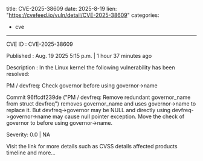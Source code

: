  
title: CVE-2025-38609
date: 2025-8-19
lien: "https://cvefeed.io/vuln/detail/CVE-2025-38609"
categories:
  - cve
---

CVE ID : CVE-2025-38609

Published :  Aug. 19
2025
5:15 p.m. | 1 hour
37 minutes ago

Description : In the Linux kernel
the following vulnerability has been resolved:

PM / devfreq: Check governor before using governor->name

Commit 96ffcdf239de ("PM / devfreq: Remove redundant governor_name from
struct devfreq") removes governor_name and uses governor->name to replace
it. But devfreq->governor may be NULL and directly using
devfreq->governor->name may cause null pointer exception. Move the check of
governor to before using governor->name.

Severity: 0.0 | NA

Visit the link for more details
such as CVSS details
affected products
timeline
and more...
